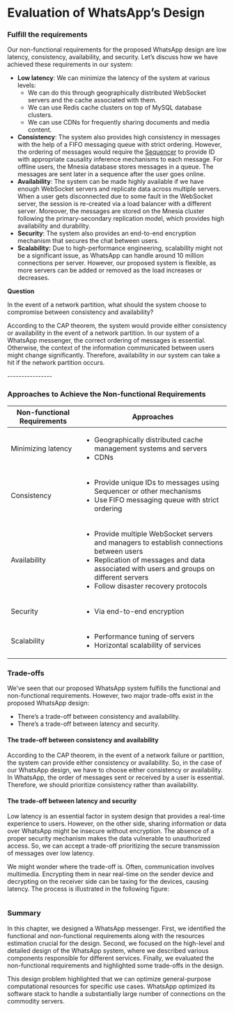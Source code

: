 # Evaluation of WhatsApp’s Design

### Fulfill the requirements <a href="#fulfill-the-requirements-0" id="fulfill-the-requirements-0"></a>

Our non-functional requirements for the proposed WhatsApp design are low latency, consistency, availability, and security. Let’s discuss how we have achieved these requirements in our system:

* **Low latency**: We can minimize the latency of the system at various levels:
  * We can do this through geographically distributed WebSocket servers and the cache associated with them.
  * We can use Redis cache clusters on top of MySQL database clusters.
  * We can use CDNs for frequently sharing documents and media content.
* **Consistency**: The system also provides high consistency in messages with the help of a FIFO messaging queue with strict ordering. However, the ordering of messages would require the [Sequencer](../sequencer/system-design-sequencer.md) to provide ID with appropriate causality inference mechanisms to each message. For offline users, the Mnesia database stores messages in a queue. The messages are sent later in a sequence after the user goes online.
* **Availability**: The system can be made highly available if we have enough WebSocket servers and replicate data across multiple servers. When a user gets disconnected due to some fault in the WebSocket server, the session is re-created via a load balancer with a different server. Moreover, the messages are stored on the Mnesia cluster following the primary-secondary replication model, which provides high availability and durability.
* **Security**: The system also provides an end-to-end encryption mechanism that secures the chat between users.
* **Scalability:** Due to high-performance engineering, scalability might not be a significant issue, as WhatsApp can handle around 10 million connections per server. However, our proposed system is flexible, as more servers can be added or removed as the load increases or decreases.

**Question**

In the event of a network partition, what should the system choose to compromise between consistency and availability?

According to the CAP theorem, the system would provide either consistency or availability in the event of a network partition. In our system of a WhatsApp messenger, the correct ordering of messages is essential. Otherwise, the context of the information communicated between users might change significantly. Therefore, availability in our system can take a hit if the network partition occurs.

\----------------

### Approaches to Achieve the Non-functional Requirements

| **Non-functional Requirements** | **Approaches**                                                                                                                                                                                                                                     |
| ------------------------------- | -------------------------------------------------------------------------------------------------------------------------------------------------------------------------------------------------------------------------------------------------- |
| Minimizing latency              | <ul><li>Geographically distributed cache management systems and servers</li><li>CDNs</li></ul>                                                                                                                                                     |
| Consistency                     | <ul><li>Provide unique IDs to messages using Sequencer or other mechanisms</li><li>Use FIFO messaging queue with strict ordering</li></ul>                                                                                                         |
| Availability                    | <ul><li>Provide multiple WebSocket servers and managers to establish connections between users</li><li>Replication of messages and data associated with users and groups on different servers</li><li>Follow disaster recovery protocols</li></ul> |
| Security                        | <ul><li>Via end-to-end encryption</li></ul>                                                                                                                                                                                                        |
| Scalability                     | <ul><li>Performance tuning of servers</li><li>Horizontal scalability of services</li></ul>                                                                                                                                                         |

### Trade-offs <a href="#trade-offs-0" id="trade-offs-0"></a>

We’ve seen that our proposed WhatsApp system fulfills the functional and non-functional requirements. However, two major trade-offs exist in the proposed WhatsApp design:

* There’s a trade-off between consistency and availability.
* There’s a trade-off between latency and security.

#### The trade-off between consistency and availability <a href="#the-trade-off-between-consistency-and-availability-1" id="the-trade-off-between-consistency-and-availability-1"></a>

According to the CAP theorem, in the event of a network failure or partition, the system can provide either consistency or availability. So, in the case of our WhatsApp design, we have to choose either consistency or availability. In WhatsApp, the order of messages sent or received by a user is essential. Therefore, we should prioritize consistency rather than availability.

#### The trade-off between latency and security <a href="#the-trade-off-between-latency-and-security-2" id="the-trade-off-between-latency-and-security-2"></a>

Low latency is an essential factor in system design that provides a real-time experience to users. However, on the other side, sharing information or data over WhatsApp might be insecure without encryption. The absence of a proper security mechanism makes the data vulnerable to unauthorized access. So, we can accept a trade-off prioritizing the secure transmission of messages over low latency.

We might wonder where the trade-off is. Often, communication involves multimedia. Encrypting them in near real-time on the sender device and decrypting on the receiver side can be taxing for the devices, causing latency. The process is illustrated in the following figure:

<figure><img src="https://kuweiguge.github.io/Grokking-Modern-System-Design-Interview-Gitbook/assets/Screenshot 2023-09-06 at 2.06.08 AM.png" alt=""><figcaption></figcaption></figure>

### Summary <a href="#summary-0" id="summary-0"></a>

In this chapter, we designed a WhatsApp messenger. First, we identified the functional and non-functional requirements along with the resources estimation crucial for the design. Second, we focused on the high-level and detailed design of the WhatsApp system, where we described various components responsible for different services. Finally, we evaluated the non-functional requirements and highlighted some trade-offs in the design.

This design problem highlighted that we can optimize general-purpose computational resources for specific use cases. WhatsApp optimized its software stack to handle a substantially large number of connections on the commodity servers.

